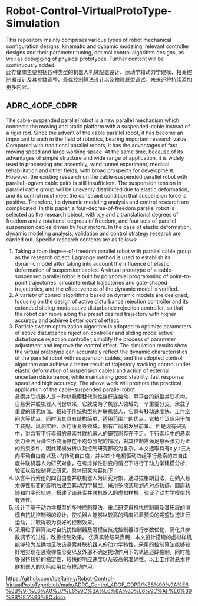 # Robot-Control-VirtualProtoType-Simulation
This repository mainly comprises various types of robot mechanical configuration designs, kinematic and dynamic modeling, relevant controller designs and their parameter tuning, optimal control algorithm designs, as well as debugging of physical prototypes.  Further content will be continuously added.  
此存储库主要包括各种类型的机器人机械配置设计、运动学和动力学建模、相关控制器设计及其参数调整、最优控制算法设计以及物理原型调试。未来还将持续添加更多内容。  
## ADRC_4ODF_CDPR
The cable-suspended parallel robot is a new parallel mechanism which connects the moving and static platform with a suspended-cable instead of a rigid rod. Since the advent of the cable parallel robot, it has become an important branch in the field of robotics, bearing important research value. Compared with traditional parallel robots, it has the advantages of fast moving speed and large working space. At the same time, because of its advantages of simple structure and wide range of application, it is widely used in processing and assembly, wind tunnel experiment, medical rehabilitation and other fields, with broad prospects for development.
However, the existing research on the cable-suspended parallel robot with parallel -ogram cable pairs is still insufficient. The suspension tension in parallel cable group will be unevenly distributed due to elastic deformation, and its control must meet the constraint condition that suspension force is positive. Therefore, its dynamic modeling analysis and control research are complicated. In this paper, a four-degree-of-freedom parallel robot is selected as the research object, with x,y and z translational degrees of freedom and z rotational degrees of freedom, and four sets of parallel suspension cables driven by four motors. In the case of elastic deformation, dynamic modeling analysis, validation and control strategy research are carried out. Specific research contents are as follows:
1. Taking a four-degree-of-freedom parallel robot with parallel cable group as the research object, Lagrange method is used to establish its dynamic model after taking into account the influence of elastic deformation of suspension cables. A virtual prototype of a cable-suspensed parallel robot is built by polynomial programming of point-to-point trajectories, circumferential trajectories and gate-shaped trajectories, and the effectiveness of the dynamic model is verified.
2. A variety of control algorithms based on dynamic models are designed, focusing on the design of active disturbance rejection controller and its extended sliding mode active disturbance rejection controller, so that the robot can move along the preset desired trajectory with higher accuracy and achieve better control effect.
3. Particle swarm optimization algorithm is adopted to optimize parameters of active disturbance rejection controller and sliding mode active disturbance rejection controller, simplify the process of parameter adjustment and improve the control effect.
The simulation results show the virtual prototype can accurately reflect the dynamic characteristics of the parallel robot with suspension cables, and the adopted control algorithm can achieve a better result of trajectory tracking control under elastic deformation of suspension cables and action of external uncertain disturbance, while maintaining good stability, fast response speed and high accuracy. The above work will promote the practical application of the cable-suspended parallel robot.  
悬索并联机器人是一种以悬索替代刚性连杆连接动、静平台的新型并联机构。自悬索并联机器人问世以来，它就成为了机器人领域的一个重要分支，承载了重要的研究价值。相较于传统构型的并联机器人，它具有移动速度快、工作空间大等优点。同时因其具有结构简单、适用范围广的优点，它被广泛应用于加工装配、风洞实验、医疗康复等领域，拥有广阔的发展前景。
但是现有研究中，对含有平行索组的悬索并联机器人的研究尚存在不足。平行索组中的悬索张力会因为弹性形变而存在不均匀分配的情况，对其控制需满足悬索张力为正的约束条件，因此建模分析以及控制研究都较为复杂。本文选取具有x,y,z三方向平动自由度以及z向转动自由度，并以四个电机驱动四组平行悬索的四自由度并联机器人为研究对象，在考虑弹性形变的情况下进行了动力学建模分析、验证以及控制算法研究。具体研究内容如下：
1.	以含平行索组的四自由度并联机器人为研究对象，通过拉格朗日法，在纳入悬索弹性形变的影响后建立其动力学模型。采用多项式规划点对点轨迹、圆周轨迹和门字形轨迹，搭建了该悬索并联机器人的虚拟样机，验证了动力学模型的有效性。
2.	设计了基于动力学模型的多种控制算法，重点研究自抗扰控制器及其拓展的滑模自抗扰控制器的设计，使机器人能够以较高的精度沿着预设的期望轨迹进行运动，并取得较为良好的控制效果。
3.	采用粒子群算法对自抗扰控制器及滑模自抗扰控制器进行参数优化，简化其参数调节的过程，改善控制效果。
仿真实验结果表明，本文设计搭建的虚拟样机能够较为准确地反映该悬索并联机器人的动力学特性，采用的控制算法能够较好地实现在悬索弹性形变以及外部不确定扰动作用下的轨迹追踪控制，同时能够保持较好的稳定性，较快的响应速度以及较高的准确性。以上工作对悬索并联机器人的实际应用具有推动作用。

https://github.com/IceRain-y/Robot-Control-VirtualProtoType/blob/main/ADRC_Control_4DOF_CDPR/%E8%99%9A%E6%8B%9F%E6%A0%B7%E6%9C%BA%E6%8A%80%E6%9C%AF%E6%89%8B%E5%86%8C.docx
